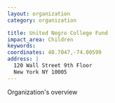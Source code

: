 ```yaml
---
layout: organization
category: organization

title: United Negro College Fund
impact_area: Children
keywords: 
coordinates: 40.7047,-74.00599
address: |
  120 Wall Street 9th Floor
  New York NY 10005
---
```

Organization's overview
